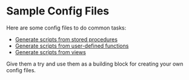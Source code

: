 # Sample Config Files
Here are some config files to do common tasks:

* [Generate scripts from stored procedures](ScriptsFromProcs.xml)
* [Generate scripts from user-defined functions](ScriptsFromProcs.xml)
* [Generate scripts from views](ScriptsFromViews.xml)

Give them a try and use them as a building block for creating your own config files.